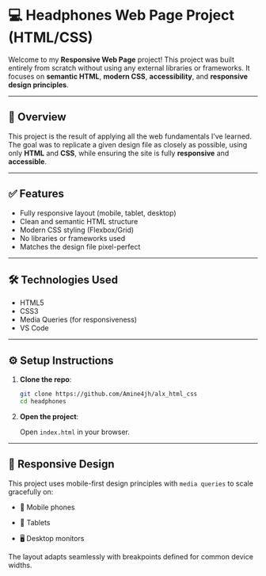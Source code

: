 # 💻 Headphones Web Page Project (HTML/CSS)

Welcome to my **Responsive Web Page** project! This project was built entirely from scratch without using any external libraries or frameworks. It focuses on **semantic HTML**, **modern CSS**, **accessibility**, and **responsive design principles**.

---

## 🧠 Overview

This project is the result of applying all the web fundamentals I’ve learned. The goal was to replicate a given design file as closely as possible, using only **HTML** and **CSS**, while ensuring the site is fully **responsive** and **accessible**.

---

## ✅ Features

- Fully responsive layout (mobile, tablet, desktop)
- Clean and semantic HTML structure
- Modern CSS styling (Flexbox/Grid)
- No libraries or frameworks used
- Matches the design file pixel-perfect

---

## 🛠 Technologies Used

- HTML5
- CSS3
- Media Queries (for responsiveness)
- VS Code

---

## ⚙️ Setup Instructions

1. **Clone the repo**:

   ```bash
   git clone https://github.com/Amine4jh/alx_html_css
   cd headphones
    ```

2. **Open the project**:

    Open `index.html` in your browser.

---

## 📱 Responsive Design

This project uses mobile-first design principles with `media queries` to scale gracefully on:

- 📱 Mobile phones

- 📱 Tablets

- 🖥️ Desktop monitors

The layout adapts seamlessly with breakpoints defined for common device widths.

